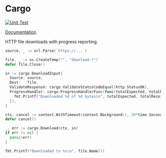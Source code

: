 # Cargo

[![Unit Test](https://github.com/maddiesch/go-cargo/actions/workflows/testing.yml/badge.svg)](https://github.com/maddiesch/go-cargo/actions/workflows/testing.yml)

[Documentation](https://pkg.go.dev/github.com/maddiesch/go-cargo)

HTTP file downloads with progress reporting.

```go
source, _ := url.Parse(`https://...`)

file, _ := os.CreateTemp("", "download-*")
defer file.Close()

in := cargo.DownloadInput{
  Source: source,
  Dest:   file,
  ValidateResponse: cargo.ValidateStatusCodeEqual(http.StatusOK),
  ProgressHandler: cargo.ProgressHandlerFunc(func(totalExpected, totalReceived int64) {
    fmt.Printf("Downloaded %d of %d bytes\n", totalExpected, totalReceived)
  }),
}

ctx, cancel := context.WithTimeout(context.Background(), 30*time.Second)
defer cancel()

_, err := cargo.Download(ctx, in)
if err != nil {
  panic(err)
}

fmt.Printf("Downloaded to %s\n", file.Name())
```
